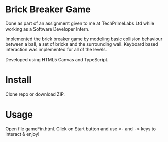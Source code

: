 <!-- javascript-seed-project -->
Brick Breaker Game 
=========================

Done as part of an assignment given to me at TechPrimeLabs Ltd while working as a Software Developer Intern.

Implemented the brick breaker game by modeling basic collision behaviour between a ball, a set of bricks and the surrounding wall. Keyboard based interaction was implemented for all of the levels.

Developed using HTML5 Canvas and TypeScript. 


Install
=======

Clone repo or download ZIP.


Usage
=====

Open file gameFin.html.
Click on Start button and use <kbd><-</kbd> and <kbd>-></kbd> keys to interact & enjoy!







<!-- 
With this seed, you should be able to:

1. Develop in JavaScript
2. Test in JavaScript
3. Build and bundle to JavaScript

**Note:** Ported 

Clone this git repo. Open 'gameFin.html' in a browser.

2.  Personalize the following files for your project:
    - `LICENSE`
    - `package.json`
    - `CHANGELOG.md`
    - `README.md`

    See [npm docs](https://npmjs.org/doc/json.html) for more on customizing `package.json`.

## webpack

Customize `webpack.config.js` as necessary. Configuration are pretty much like command-line args to webpack.


Preset:

* `entry` - file to start bundling from
* `output.filename` - name of the unoptimized compiled file
* `output.library` - name of exported library (e.g. `MyAwesomeProject()`)
* `output.libraryTarget` - exporting library to global scope. In this case, preset to [`umd`](https://github.com/ForbesLindesay/umd) (Universal Module Definition), which enables library to be exported to browser, CommonJS,


Build
=====

1.  Run `gulp prod` to build the distributable.

    This places a minified js file in `./dist/` folder.

    The associated distributable source map file(s) is/are generated. -->

[//]: # (comment)
